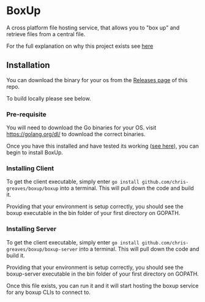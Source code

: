 # BoxUp

A cross platform file hosting service, that allows you to "box up" and retrieve files from a central file.

For the full explanation on why this project exists see [here](https://christophergreaves.co.uk/projects/boxup)

## Installation

You can download the binary for your os from the [Releases page](https://github.com/Chris-Greaves/boxup/releases) of this repo.

To build locally please see below.

### Pre-requisite

You will need to download the Go binaries for your OS. visit https://golang.org/dl/ to download the correct binaries.

Once you have this installed and have tested its working ([see here](https://golang.org/doc/install#testing)), you can begin to install BoxUp.

### Installing Client

To get the client executable, simply enter `go install github.com/chris-greaves/boxup/boxup` into a terminal. This will pull down the code and build it.

Providing that your environment is setup correctly, you should see the boxup executable in the bin folder of your first directory on GOPATH.

### Installing Server

To get the client executable, simply enter `go install github.com/chris-greaves/boxup/boxup-server` into a terminal. This will pull down the code and build it.

Providing that your environment is setup correctly, you should see the boxup-server executable in the bin folder of your first directory on GOPATH.

Once this file exists, you can run it and it will start hosting the boxup service for any boxup CLIs to connect to.